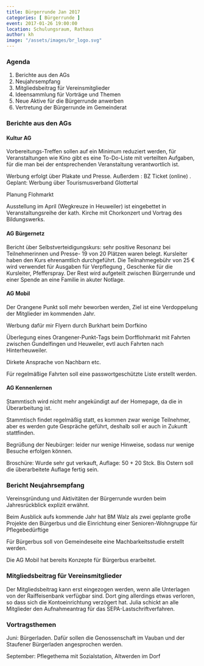 ```yaml
---
title: Bürgerrunde Jan 2017
categories: [ Bürgerrunde ]
event: 2017-01-26 19:00:00
location: Schulungsraum, Rathaus
author: kh
image: "/assets/images/br_logo.svg"
---
```


### Agenda

1. Berichte aus den AGs
2. Neujahrsempfang
3. Mitgliedsbeitrag für Vereinsmitglieder
4. Ideensammlung für Vorträge und Themen
5. Neue Aktive für die Bürgerrunde anwerben
6. Vertretung der Bürgerrunde im Gemeinderat
 
### Berichte aus den AGs

#### Kultur AG

Vorbereitungs-Treffen sollen auf ein Minimum reduziert werden, für Veranstaltungen wie Kino gibt es eine To-Do-Liste mit verteilten Aufgaben, für die man bei der entsprechenden Veranstaltung verantwortlich ist.

Werbung erfolgt über Plakate und Presse. Außerdem : BZ Ticket (online) . Geplant: Werbung über Tourismusverband Glottertal

Planung Flohmarkt

Ausstellung im April (Wegkreuze in Heuweiler) ist eingebettet in Veranstaltungsreihe der kath. Kirche mit Chorkonzert und Vortrag des Bildungswerks.

#### AG Bürgernetz

Bericht über Selbstverteidigungskurs: sehr positive Resonanz bei Teilnehmerinnen und Presse- 19 von 20 Plätzen waren belegt. Kursleiter haben den Kurs ehrenamtlich durchgeführt. Die Teilnahmegebühr von 25 € wird verwendet für Ausgaben für Verpflegung , Geschenke für die Kursleiter, Pfefferspray. Der Rest wird aufgeteilt zwischen Bürgerrunde und einer Spende an eine Familie in akuter Notlage.

#### AG Mobil

Der Orangene Punkt soll mehr beworben werden, Ziel ist eine Verdoppelung der Mitglieder im kommenden Jahr.

Werbung dafür mir Flyern durch Burkhart beim Dorfkino

Überlegung eines Orangener-Punkt-Tags beim Dorfflohmarkt mit Fahrten zwischen Gundelfingen und Heuweiler, evtl auch Fahrten nach Hinterheuweiler.

Dirkete Ansprache von Nachbarn etc.

Für regelmäßige Fahrten soll eine passwortgeschützte Liste erstellt werden.

#### AG Kennenlernen

Stammtisch wird nicht mehr angekündigt auf der Homepage, da die in Überarbeitung ist.

Stammtisch findet regelmäßig statt, es kommen zwar wenige Teilnehmer, aber es werden gute Gespräche geführt, deshalb soll er auch in Zukunft stattfinden.

Begrüßung der Neubürger: leider nur wenige Hinweise, sodass nur wenige Besuche erfolgen können.

Broschüre: Wurde sehr gut verkauft, Auflage: 50 + 20 Stck. Bis Ostern  soll die überarbeitete Auflage fertig sein.

### Bericht Neujahrsempfang

Vereinsgründung und Aktivitäten der Bürgerrunde wurden beim Jahresrückblick explizit erwähnt.

Beim Ausblick aufs kommende Jahr hat BM Walz als zwei geplante große Projekte den Bürgerbus und die Einrichtung einer Senioren-Wohngruppe für Pflegebedürftige

Für Bürgerbus soll von Gemeindeseite eine Machbarkeitsstudie erstellt werden.

Die AG Mobil hat bereits Konzepte für Bürgerbus erarbeitet.

### Mitgliedsbeitrag für Vereinsmitglieder

Der Mitgliedsbeitrag kann erst eingezogen werden, wenn alle Unterlagen von der Raiffeisenbank verfügbar sind. Dort ging allerdings etwas verloren, so dass sich die Kontoeinrichtung verzögert hat. Julia schickt an alle Mitglieder den Aufnahmeantrag für das SEPA-Lastschriftverfahren.

### Vortragsthemen

Juni: Bürgerladen. Dafür sollen die Genossenschaft im Vauban und der Staufener Bürgerladen angesprochen werden.

September: Pflegethema mit Sozialstation, Altwerden im Dorf